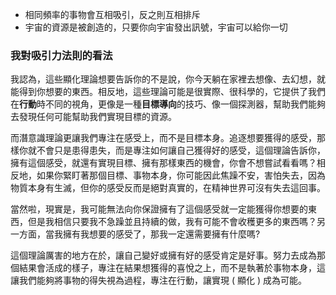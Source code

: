 * 相同頻率的事物會互相吸引，反之則互相排斥
* 宇宙的資源是被創造的，只要你向宇宙發出訊號，宇宙可以給你一切

### 我對吸引力法則的看法

我認為，這些顯化理論想要告訴你的不是說，你今天躺在家裡去想像、去幻想，就能得到你想要的東西。相反地，這些理論可能是很實際、很科學的，它提供了我們在**行動**時不同的視角，更像是一種**目標導向**的技巧、像一個探測器，幫助我們能夠去發現任何可能幫助我們實現目標的資源。

而潛意識理論更讓我們專注在感受上，而不是目標本身。追逐想要獲得的感受，那樣你就不會只是患得患失，而是專注如何讓自己獲得好的感受，這個理論告訴你，擁有這個感受，就還有實現目標、擁有那樣東西的機會，你會不想嘗試看看嗎？相反地，如果你緊盯著那個目標、事物本身，你可能因此焦躁不安，害怕失去，因為物質本身有生滅，但你的感受反而是絕對真實的，在精神世界可沒有失去這回事。

當然啦，現實是，我可能無法向你保證擁有了這個感受就一定能獲得你想要的東西，但是我相信只要我不急躁並且持續的做，我有可能不會收穫更多的東西嗎？另一方面，當我擁有我想要的感受了，那我一定還需要擁有什麼嗎? 

這個理論厲害的地方在於，讓自己變好或擁有好的感受肯定是好事。努力去成為那個結果會活成的樣子，專注在結果想獲得的喜悅之上，而不是執著於事物本身，這讓我們能夠將事物的得失視為過程，專注在行動，讓實現 ( 顯化 ) 成為可能。
